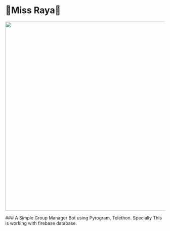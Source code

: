 # 🌷Miss Raya🌷
<p align="middle">
  <img src="https://telegra.ph/file/c34ea5555a31864d1dd8d.jpg" width='600"'>
</p>
### A Simple Group Manager Bot using Pyrogram, Telethon. Specially This is working with firebase database.
